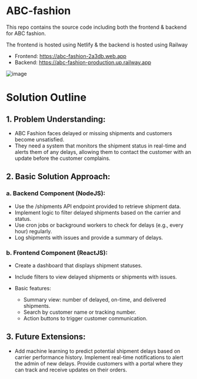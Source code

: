 # ABC-fashion
This repo contains the source code including both the frontend &amp; backend for ABC fashion.

The frontend is hosted using Netlify & the backend is hosted using Railway

- Frontend: https://abc-fashion-2a3db.web.app
- Backend: https://abc-fashion-production.up.railway.app

![image](https://github.com/user-attachments/assets/cf2f80d2-d057-48f4-bc37-52fa965931dd)

# Solution Outline

## 1. Problem Understanding:
- ABC Fashion faces delayed or missing shipments and customers become unsatisfied.
- They need a system that monitors the shipment status in real-time and alerts them of any delays, allowing them to contact the customer with an update before the customer complains.

## 2. Basic Solution Approach:
### a. Backend Component (NodeJS):

- Use the /shipments API endpoint provided to retrieve shipment data.
- Implement logic to filter delayed shipments based on the carrier and status.
- Use cron jobs or background workers to check for delays (e.g., every hour) regularly.
- Log shipments with issues and provide a summary of delays.

### b. Frontend Component (ReactJS):

- Create a dashboard that displays shipment statuses.
- Include filters to view delayed shipments or shipments with issues.

- Basic features:
    - Summary view: number of delayed, on-time, and delivered shipments.
    - Search by customer name or tracking number.
    - Action buttons to trigger customer communication.

## 3. Future Extensions:

- Add machine learning to predict potential shipment delays based on carrier performance history.
Implement real-time notifications to alert the admin of new delays.
Provide customers with a portal where they can track and receive updates on their orders.
